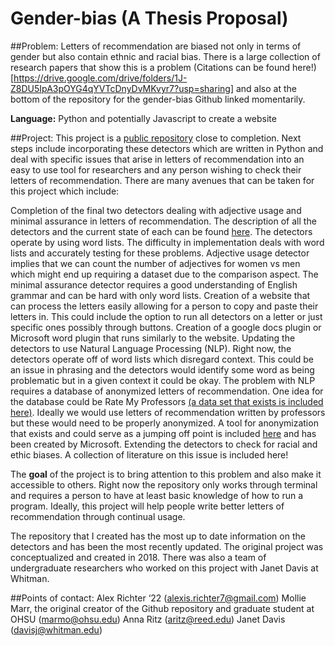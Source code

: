 # Gender-bias (A Thesis Proposal)

##Problem:
Letters of recommendation are biased not only in terms of gender but also contain ethnic and racial bias. There is a large collection of research papers that show this is a problem (Citations can be found here!)[https://drive.google.com/drive/folders/1J-Z8DU5IpA3pOYG4qYVTcDnyDvMKvyr7?usp=sharing] and also at the bottom of the repository for the gender-bias Github linked momentarily.

**Language:** Python and potentially Javascript to create a website

##Project:
This project is a [public repository](https://github.com/gender-bias/gender-bias) close to completion. Next steps include incorporating these detectors which are written in Python and deal with specific issues
that arise in letters of recommendation into an easy to use tool for researchers and
any person wishing to check their letters of recommendation. There are many avenues
that can be taken for this project which include:

Completion of the final two detectors dealing with adjective usage and minimal assurance
in letters of recommendation. The description of all the detectors and the current state of each can be found
[here](https://github.com/ajrichter7/gender-bias/tree/master/genderbias). The detectors operate by using word lists. The difficulty in implementation deals with word lists
and accurately testing for these problems. Adjective usage detector implies that we can
count the number of adjectives for women vs men which might end up requiring a dataset
due to the comparison aspect. The minimal assurance detector requires a good understanding
of English grammar and can be hard with only word lists.
Creation of a website that can process the letters easily allowing for a person to
copy and paste their letters in. This could include the option to run all detectors
on a letter or just specific ones possibly through buttons.
Creation of a google docs plugin or Microsoft word plugin that runs similarly to the website.
Updating the detectors to use Natural Language Processing (NLP). Right now,
the detectors operate off of word lists which disregard context. This could
be an issue in phrasing and the detectors would identify some word as being
problematic but in a given context it could be okay. The problem with NLP
requires a database of anonymized letters of recommendation. One idea for
the database could be Rate My Professors [(a data set that exists is included here)](https://data.mendeley.com/datasets/fvtfjyvw7d/2).
Ideally we would use letters of recommendation written by professors but these
would need to be properly anonymized. A tool for anonymization that exists and
could serve as a jumping off point is included [here](https://github.com/microsoft/presidio) and has been created by Microsoft.
Extending the detectors to check for racial and ethic biases. A collection of literature on this issue is included here!

The **goal** of the project is to bring attention to this problem and also make it accessible to others. Right now the repository only works through terminal and requires a person to have at least basic knowledge of how to run a program. Ideally, this project will help people write better letters of recommendation through continual usage.

The repository that I created has the most up to date information on the detectors and has been the most recently updated. The original project was conceptualized and created in 2018. There was also a team of undergraduate researchers who worked on this project with Janet Davis at Whitman.

##Points of contact:
Alex Richter ‘22 (alexis.richter7@gmail.com)
Mollie Marr, the original creator of the Github repository and graduate student at OHSU (marmo@ohsu.edu)
Anna Ritz (aritz@reed.edu)
Janet Davis (davisj@whitman.edu)
